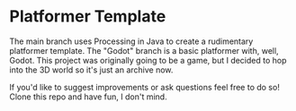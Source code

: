 # Platformer Template

The main branch uses Processing in Java to create a rudimentary platformer template. The "Godot" branch is a basic platformer with, well, Godot. This project was originally going to be a game, but I decided to hop into the 3D world so it's just an archive now.

If you'd like to suggest improvements or ask questions feel free to do so! Clone this repo and have fun, I don't mind.
